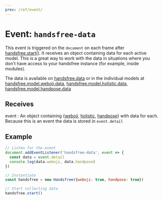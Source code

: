 ```yaml
---
prev: /ref/event/
---
```

# Event: `handsfree-data`

This event is triggered on the `document` on each frame after [handsfree.start()](/ref/method/start). It receives an object containing data for each active model. This is a great way to work with the data in situations where you don't have access to your handsfree instance (for example, inside modules).

The data is available on [handsfree.data](/ref/prop/data) or in the individual models at [handsfree.model.weboji.data](/ref/model/weboji), [handsfree.model.holistic.data](/ref/model/holistic), [handsfree.model.handpose.data](/ref/model/handpose)

## Receives

event
: An object containing {[weboji](/ref/model/weboji), [holistic](/ref/model/holistic), [handpose](/ref/model/handpose)} with data for each. Because this is an event the data is stored in `event.detail`

## Example

```js
// Listen for the event
document.addEventListener('handsfree-data', event => {
  const data = event.detail
  console.log(data.weboji, data.handpose)
})

// Instantiate
const handsfree = new Handsfree({weboji: true, handpose: true})

// Start collecting data
handsfree.start()
```